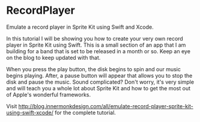 # RecordPlayer
Emulate a record player in Sprite Kit using Swift and Xcode.

In this tutorial I will be showing you how to create your very own record player in Sprite Kit using Swift. This is a small section of an app that I am building for a band that is set to be released in a month or so. Keep an eye on the blog to keep updated with that.

When you press the play button, the disk begins to spin and our music begins playing. After, a pause button will appear that allows you to stop the disk and pause the music. Sound complicated? Don't worry, it's very simple and will teach you a whole lot about Sprite Kit and how to get the most out of Apple's wonderful frameworks.

Visit http://blog.innermonkdesign.com/all/emulate-record-player-sprite-kit-using-swift-xcode/ for the complete tutorial.
